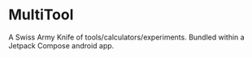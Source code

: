 # MultiTool
A Swiss Army Knife of tools/calculators/experiments. Bundled within a Jetpack Compose android app.
